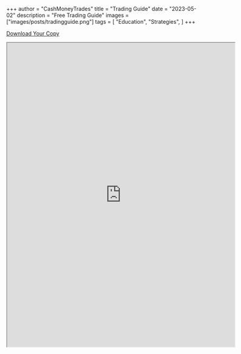 +++
author = "CashMoneyTrades"
title = "Trading Guide"
date = "2023-05-02"
description = "Free Trading Guide"
images = ["images/posts/tradingguide.png"]
tags = [
    "Education",
    "Strategies",
]
+++


<a class="btn btn-secondary px-4 my-1 ms-xl-4" href="https://drive.google.com/file/d/1SiahvapLN02-tO20SliFSC-KuOakYPGB/preview" target="_blank">Download Your Copy</span></a>
<iframe src="https://drive.google.com/file/d/1SiahvapLN02-tO20SliFSC-KuOakYPGB/preview" width="600px" height="800px" allow="autoplay"></iframe>
